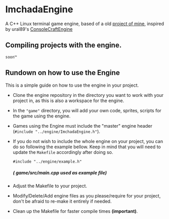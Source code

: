 # ImchadaEngine

A C++ Linux terminal game engine, based of a old [project of mine](https://github.com/LeaoMartelo2/makefile_git), inspired by ural89's [ConsoleCraftEngine](https://github.com/ural89/ConsoleCraftEngine)



## Compiling projects with the engine.

	soon™

## Rundown on how to use the Engine


This is a simple guide on how to use the engine in your project.

- Clone the engine repository in the directory you want to work with your project in, as this is also a workspace for the engine.
- In the `"game"` directory, you will add your own code, sprites, scripts for the game using the engine.

- Games using the Engine must include the "master" engine header (`#include "../engine/ImchadaEngine.h"`).

- If you do not wish to  include the whole engine on your project, you can do so following the example bellow. Keep in mind that you will need to update the `Makefile` accordingly after doing so.

	 `#include "../engine/example.h"` 
	 ##### ( game/src/main.cpp used as example file)


- Adjust the Makefile to your project.


- Modify/Delete/Add engine files as you please/require for your project, don't be afraid to re-make it entirely if needed.


- Clean up the Makefile for faster compile times **(important)**.
